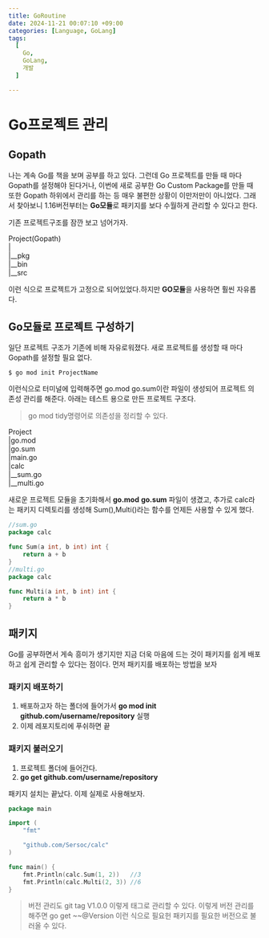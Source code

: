 ```yaml
---
title: GoRoutine
date: 2024-11-21 00:07:10 +09:00
categories: [Language, GoLang]
tags:
  [
    Go,
    GoLang,
    개발
  ]

---
```

# Go프로젝트 관리
## Gopath
나는 계속 Go를 책을 보며 공부를 하고 있다. 그런데 Go 프로젝트를 만들 때 마다 Gopath를 설정해야 된다거나, 이번에 새로 공부한 Go Custom Package를 만들 때 또한 Gopath 하위에서 관리를 하는 등 매우 불편한 상황이 이만저만이 아니었다. 그래서 찾아보니 1.16버전부터는 **Go모듈**로 패키지를 보다 수월하게 관리할 수 있다고 한다. 

기존 프로젝트구조를 잠깐 보고 넘어가자.   

Project(Gopath)   
|   
|__pkg   
|__bin   
|__src   

이런 식으로 프로젝트가 고정으로 되어있었다.하지만 **GO모듈**을 사용하면 훨씬 자유롭다.

## Go모듈로 프로젝트 구성하기

일단 프로젝트 구조가 기존에 비해 자유로워졌다. 새로 프로젝트를 생성할 때 마다 Gopath를 설정할 필요 없다.
``` shell
$ go mod init ProjectName
```
이런식으로 터미널에 입력해주면 go.mod go.sum이란 파일이 생성되어 프로젝트 의존성 관리를 해준다. 아래는 테스트 용으로 만든 프로젝트 구조다.   
> go mod tidy명령어로 의존성을 정리할 수 있다.    



Project   
|go.mod   
|go.sum   
|main.go  
|calc   
|__sum.go   
|__multi.go   

새로운 프로젝트 모듈을 초기화해서 __go.mod__ __go.sum__ 파일이 생겼고, 추가로 calc라는 패키지 디렉토리를 생성해 Sum(),Multi()라는 함수를 언제든 사용할 수 있게 했다.
``` go
//sum.go
package calc

func Sum(a int, b int) int {
	return a + b
}
//multi.go
package calc

func Multi(a int, b int) int {
	return a * b
}
```
## 패키지 
Go를 공부하면서 게속 흥미가 생기지만 지금 더욱 마음에 드는 것이 패키지를 쉽게 배포하고 쉽게 관리할 수 있다는 점이다.
먼저 패키지를 배포하는 방법을 보자
### 패키지 배포하기
1. 배포하고자 하는 폴더에 들어가서 __go mod init github.com/username/repository__ 실행   
2. 이제 레포지토리에 푸쉬하면 끝

### 패키지 불러오기
1. 프로젝트 폴더에 들어간다.
2. __go get github.com/username/repository__    

패키지 설치는 끝났다. 이제 실제로 사용해보자.
```go
package main

import (
	"fmt"

	"github.com/Sersoc/calc"
)

func main() {
	fmt.Println(calc.Sum(1, 2))   //3
	fmt.Println(calc.Multi(2, 3)) //6
}
```

> 버전 관리도 git tag V1.0.0 이렇게 태그로 관리할 수 있다. 이렇게 버전 관리를 해주면 go get ~~@Version 이런 식으로 필요헌 패키지를 필요한 버전으로 불러올 수 있다.


